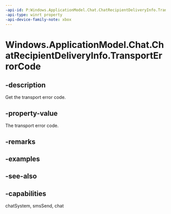 ```yaml
---
-api-id: P:Windows.ApplicationModel.Chat.ChatRecipientDeliveryInfo.TransportErrorCode
-api-type: winrt property
-api-device-family-note: xbox
---
```


<!-- Property syntax
public int TransportErrorCode { get; }
-->

# Windows.ApplicationModel.Chat.ChatRecipientDeliveryInfo.TransportErrorCode

## -description
Get the transport error code.

## -property-value
The transport error code.

## -remarks

## -examples

## -see-also

## -capabilities
chatSystem, smsSend, chat
